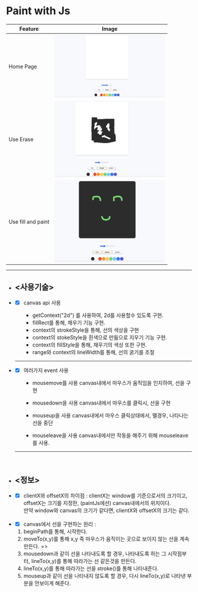 # Paint with Js


| Feature            | Image                                              |
| ------------------ | -------------------------------------------------- |
| Home Page          | <img src="img/basic.jpg" width="300"><br>          |
| Use Erase          | <img src="img/Erase.jpg" width="300"><br>          |
| Use fill and paint | <img src="img/fill_and_paint.jpg" width="300"><br> |

<hr>

- ## <사용기술>

- - [x]  canvas api 사용
       
        - getContext("2d") 를 사용하여, 2d를 사용할수 있도록 구현.
        - fillRect를 통해, 채우기 기능 구현.
        - context의 strokeStyle을 통해, 선의 색상을 구현
        - context의 stokeStyle을 흰색으로 만듦으로 지우기 기능 구현.
        - context의 fillStyle을 통해, 채우기의 색상 또한 구현.
        - range와 context의 lineWidth를 통해, 선의 굵기를 조절
  ---

- - [x]  여러가지 event 사용
       
        - mousemove를 사용 
          canvas내에서 마우스가 움직임을 인지하여, 선을 구현

        - mousedown을 사용 
          canvas내에서 마우스를 클릭시, 선을 구현

        - mouseup을 사용 
          canvas내에서 마우스 클릭상태에서, 땔경우, 나타나는 선을 중단

        - mouseleave을 사용 
          canvas내에서만 작동을 해주기 위해 mouseleave를 사용.

  ---

<br>

- ## <정보>
- - [x]  clientX와 offsetX의 차이점 : clientX는 window를 기준으로서의 크기이고, offsetX는 크기를 지정한, (paintJs에선) canvas내에서의 위치이다.      
  만약 window와 canvas의 크기가 같다면, clientX와 offsetX의 크기는 같다.

  <br>
- - [x]  canvas에서 선을 구현하는 원리 : 
  1. beginPath를 통해, 시작한다.
  2. moveTo(x,y)를 통해 x,y 즉 마우스가 움직이는 곳으로 보이지 않는 선을 계속 만든다. =>
  3. mousedown과 같이 선을 나타내도록 할 경우, 나타내도록 하는 그 시작점부터, 
  lineTo(x,y)를 통해 따라가는 선 같은것을 만든다.
  4. lineTo(x,y)를 통해 따라가는 선을 stroke()를 통해 나타내준다.     
  5. mouseup과 같이 선을 나타내지 않도록 할 경우, 다시 lineTo(x,y)로 나타낸 부분을 안보이게 해준다.